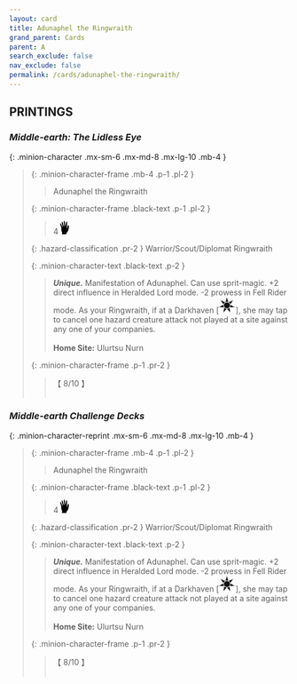```yaml
---
layout: card
title: Adunaphel the Ringwraith
grand_parent: Cards
parent: A
search_exclude: false
nav_exclude: false
permalink: /cards/adunaphel-the-ringwraith/
---
```


## PRINTINGS


### _Middle-earth: The Lidless Eye_

{: .minion-character .mx-sm-6 .mx-md-8 .mx-lg-10 .mb-4 }
> {: .minion-character-frame .mb-4 .p-1 .pl-2 }
> > <div class="hazard-mp"></div>
> > <div class="card-name">Adunaphel the Ringwraith</div>
>
> {: .minion-character-frame .black-text .p-1 .pl-2 }
> > 4![](/assets/images/di.svg)
>
> {: .hazard-classification .pr-2 }
> Warrior/Scout/Diplomat Ringwraith
>
> {: .minion-character-text .black-text .p-2 }
> > _**Unique.**_ Manifestation of Adunaphel. Can use sprit-magic. +2 direct influence in Heralded Lord mode. -2 prowess in Fell Rider mode. As your Ringwraith, if at a Darkhaven \[![](/assets/images/dark-haven.svg)], she may tap to cancel one hazard creature attack not played at a site against any one of your companies.   <br><br>**Home Site:** Ulurtsu Nurn 
>
> {: .minion-character-frame .p-1 .pr-2 }
> > <div class="card-shield">【 8/10 】</div>
> > <div class="card-corruption-white">&nbsp;</div>

### _Middle-earth Challenge Decks_

{: .minion-character-reprint .mx-sm-6 .mx-md-8 .mx-lg-10 .mb-4 }
> {: .minion-character-frame .mb-4 .p-1 .pl-2 }
> > <div class="hazard-mp"></div>
> > <div class="card-name">Adunaphel the Ringwraith</div>
>
> {: .minion-character-frame .black-text .p-1 .pl-2 }
> > 4![](/assets/images/di.svg)
>
> {: .hazard-classification .pr-2 }
> Warrior/Scout/Diplomat Ringwraith
>
> {: .minion-character-text .black-text .p-2 }
> > _**Unique.**_ Manifestation of Adunaphel. Can use sprit-magic. +2 direct influence in Heralded Lord mode. -2 prowess in Fell Rider mode. As your Ringwraith, if at a Darkhaven \[![](/assets/images/dark-haven.svg)], she may tap to cancel one hazard creature attack not played at a site against any one of your companies.   <br><br>**Home Site:** Ulurtsu Nurn 
>
> {: .minion-character-frame .p-1 .pr-2 }
> > <div class="card-shield">【 8/10 】</div>
> > <div class="card-corruption-white">&nbsp;</div>
